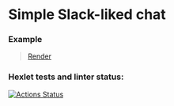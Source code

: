 # Simple Slack-liked chat

### Example
> [Render](https://simple-slack-like-chat.onrender.com)

### Hexlet tests and linter status:
[![Actions Status](https://github.com/morgreek/frontend-project-12/actions/workflows/hexlet-check.yml/badge.svg)](https://github.com/morgreek/frontend-project-12/actions)